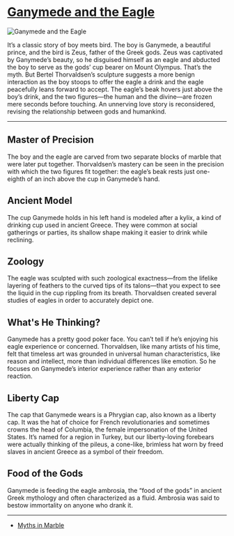 # [Ganymede and the Eagle](http://artsmia.github.io/griot/#/o/1629)
![Ganymede and the Eagle](http://api.artsmia.org/images/1629/large.jpg)

It’s a classic story of boy meets bird. The boy is Ganymede, a beautiful prince, and the bird is Zeus, father of the Greek gods. Zeus was captivated by Ganymede’s beauty, so he disguised himself as an eagle and abducted the boy to serve as the gods’ cup bearer on Mount Olympus. That’s the myth. But Bertel Thorvaldsen’s sculpture suggests a more benign interaction as the boy stoops to offer the eagle a drink and the eagle peacefully leans forward to accept. The eagle’s beak hovers just above the boy’s drink, and the two figures—the human and the divine—are frozen mere seconds before touching. An unnerving love story is reconsidered, revising the relationship between gods and humankind.  

---

## Master of Precision

The boy and the eagle are carved from two separate blocks of marble that were later put together. Thorvaldsen’s mastery can be seen in the precision with which the two figures fit together: the eagle’s beak rests just one-eighth of an inch above the cup in Ganymede’s hand. 

## Ancient Model

The cup Ganymede holds in his left hand is modeled after a kylix, a kind of drinking cup used in ancient Greece. They were common at social gatherings or parties, its shallow shape making it easier to drink while reclining.

## Zoology

The eagle was sculpted with such zoological exactness—from the lifelike layering of feathers to the curved tips of its talons—that you expect to see the liquid in the cup rippling from its breath. Thorvaldsen created several studies of eagles in order to accurately depict one.

## What's He Thinking?

Ganymede has a pretty good poker face. You can’t tell if he’s enjoying his eagle experience or concerned. Thorvaldsen, like many artists of his time, felt that timeless art was grounded in universal human characteristics, like reason and intellect, more than individual differences like emotion. So he focuses on Ganymede’s interior experience rather than any exterior reaction.

## Liberty Cap

The cap that Ganymede wears is a Phrygian cap, also known as a liberty cap. It was the hat of choice for French revolutionaries and sometimes crowns the head of Columbia, the female impersonation of the United States. It’s named for a region in Turkey, but our liberty-loving forebears were actually thinking of the pileus, a cone-like, brimless hat worn by freed slaves in ancient Greece as a symbol of their freedom.

## Food of the Gods

Ganymede is feeding the eagle ambrosia, the “food of the gods” in ancient Greek mythology and often characterized as a fluid. Ambrosia was said to bestow immortality on anyone who drank it.

---

* [Myths in Marble](../stories/myths-in-marble.md)
